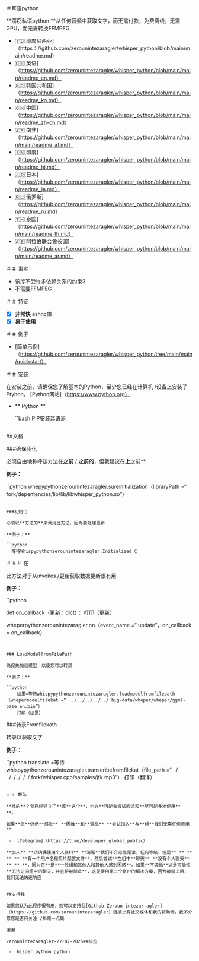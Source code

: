 ＃耳语python

**窃窃私语python **从任何音频中获取文字，而无需付款，免费离线，无需GPU，而无需转换FFMPEG

 - 🇮🇩[印度尼西亚]（https：//github.com/zerounintezaragler/whisper_python/blob/main/main/readme.md）
 - 🇺🇸[英语]（https://github.com/zerounintezaragler/whisper_python/blob/main/main/readme_en.md）
 - 🇰🇷[韩国共和国]（https://github.com/zerounintezaragler/whisper_python/blob/main/main/readme_ko.md）
 - 🇨🇳[中国]（https://github.com/zerounintezaragler/whisper_python/blob/main/main/readme_zh-cn.md）
 - 🇿🇦[南非]（https://github.com/zerounintezaragler/whisper_python/blob/main/main/main/readme_af.md）
 - 🇮🇳[印度]（https://github.com/zerounintezaragler/whisper_python/blob/main/main/readme_hi.md）
 - 🇯🇵[日本]（https://github.com/zerounintezaragler/whisper_python/blob/main/main/readme_ja.md）
 - 🇷🇺[俄罗斯]（https://github.com/zerounintezaragler/whisper_python/blob/main/main/readme_ru.md）
 - 🇹🇭[泰国]（https://github.com/zerounintezaragler/whisper_python/blob/main/main/main/readme_th.md）
 - 🇦🇪[阿拉伯联合酋长国]（https://github.com/zerounintezaragler/whisper_python/blob/main/main/main/readme_ar.md）

＃＃ 事实

 - 该库不受许多依赖关系的约束3
 - 不需要FFMPEG

＃＃ 特征

 -  [x] **非常快** ashnc库
 -  [x] **易于使用**

＃＃ 例子

 -  [简单示例]（https://github.com/zerounintezaragler/whisper_python/tree/main/main/quickstart）

＃＃ 安装

在安装之前，请确保您了解基本的Python，至少您已经在计算机 /设备上安装了Ptyhon。 [Python网站]（https://www.python.org）

- ** Python **

  ``bash
  PIP安装耳语派
  ````````

##文档

###确保我化

必须自由地称呼该方法在**之前** / **之前的**，但我建议在**上**之前**

**例子：**

``python
  whepypythonzerounintezaragler.sureinitialization（libraryPath =“ fork/depentencies/lib/lib/libwhisper_python.so”）
````````

###初始化

必须以**方法的**来调用此方法，因为要处理更新

**例子：**

``python
  等待Whispypythonzerounintezaragler.Initialized（）
````````

＃＃＃ 在

此方法对于从invokes /更新获取数据更新很有用

**例子：**

``python

  def on_callback（更新：dict）：
    打印（更新）

  wheperpythonzerounintezaragler.on（event_name =“ update”，on_callback = on_callback）
  
````````


### LoadModelfromFilePath

确保先加载模型，以便您可以转录

**例子：**

``python
    结果=等待whispypythonzerounintezaragler.loadmodelfromfilepath（whepermodelfilekat =“ ../../../../../ big-data/wheper/wheper/ggml-base.en.bin”）
    打印（结果）
````````


###转录Fromfilekath

转录以获取文字

**例子：**

``python
    translate =等待whispypythonzerounintezaragler.transcribefromfilekat（file_path =“ ../ ../../../../../ fork/whisper.cpp/samples/jfk.mp3”）
    打印（翻译）
````````

＃＃ 帮助

**难的**？我已经建立了**库**这个**，也许**可能会尝试阅读和**尽可能多地使用** **。 

如果**您**仍然**感觉** **困难**和**混乱** **尝试加入**与**组**我们无需任何费用**

 -  [Telegram]（https://t.me/developer_global_public）

**加入** **请确保使用个人资料** **清晰**我们不介意您是谁，任何等级，但是** ** ** ** ** **有一个用户名和照片配置文件**，然后尝试**在组中**聊天** **没有个人聊天** ** ** **，因为它**是**一般组和其他人和其他人感到困惑**。如果**不遵循**这是可能性**无法访问组中的聊天，并且将被禁止**，这是使用第二个帐户的解决方案，因为被禁止后，我们无法快速响应


##支持我

如果您认为此程序很有用，则可以支持我[Github Zeroun intezar agler]（https://github.com/zerounintezaragler）链接上有社交媒体和我的赞助商。我不介意您是否只关注 /捐赠一点钱

谢谢

Zerounintezaragler-27-07-2025##标签

 -  hisper_python python